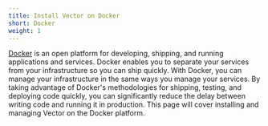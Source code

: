 ```yaml
---
title: Install Vector on Docker
short: Docker
weight: 1
---
```


[Docker] is an open platform for developing, shipping, and running applications and services. Docker enables you to separate your services from your infrastructure so you can ship quickly. With Docker, you can manage your infrastructure in the same ways you manage your services. By taking advantage of Docker's methodologies for shipping, testing, and deploying code quickly, you can significantly reduce the delay between writing code and running it in production. This page will cover installing and managing Vector on the Docker platform.

[docker]: https://docker.com
